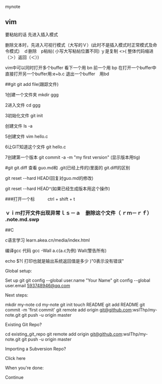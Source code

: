 mynote


## vim


要粘帖的话  先进入插入模式


删除文本时，先进入可视行模式（大写的Ｖ）(此时不是插入模式时正常模式及命令模式)　ｄ删除　p粘帖( 小写大写粘帖位置不同)  ｙ是复制  <>( 整体代码缩进（＞）返回（＜）)　　

vim中可以同时打开多个buffer 看下一个用 bn 前一个用 bp   在打开一个buffer中直接打开另一个buffer用:e+b.c
退出一个buffer　用bd  





##git
git add file(跟踪文件)

1创建一个文件夹
 mkdir ggg

2进入文件 
cd ggg 

3初始化文件 
git init

创建文件
 ls -a

5创建文件
 vim hello.c

6让GIT知道这个文件
 git hello.c

7创建第一个版本
 git commit -a -m "my first version"  (显示版本用tig)

#git
git.diff     查看 guo.md和 .git(已经上传的)里面的 git.diff的区别
    
git reset --hard HEAD(回复对guo.md的修改)

git reset --hard HEAD^(如果已经生成版本用这个操作) 

###打开一个标　　　ctrl + shift + t





###   ｖｉｍ打开文件出现异常ｌｓ－ａ　删除这个文件（ ｒｍ－ｒｆ） .note.md.swp

##C

 c语言学习  learn.akea.cn/media/index.html

 编译gcc  代码 gcc -Wall a.c(a.c为例)  Wall(警告所有)

echo $?( 打印也就是输出系统返回值是多少 )"0表示没有错误"




Global setup:

 Set up git
  git config --global user.name "Your Name"
  git config --global user.email 593748946@qq.com
        

Next steps:

  mkdir my-note
  cd my-note
  git init
  touch README
  git add README
  git commit -m 'first commit'
  git remote add origin git@github.com:wsIThp/my-note.git
  git push -u origin master
      

Existing Git Repo?

  cd existing_git_repo
  git remote add origin git@github.com:wsIThp/my-note.git
  git push -u origin master
      

Importing a Subversion Repo?

  Click here
      

When you're done:

  Continue

